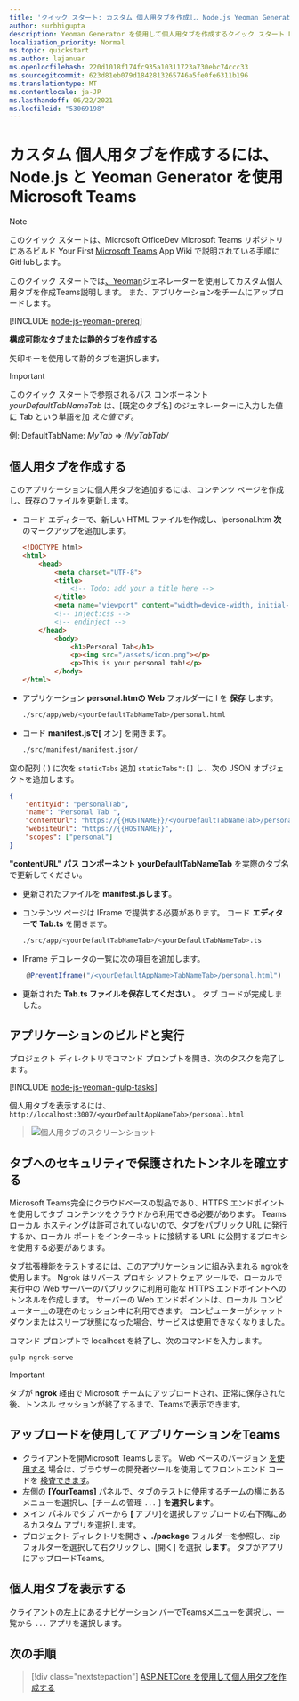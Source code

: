 ```yaml
---
title: 'クイック スタート: カスタム 個人用タブを作成し、Node.js Yeoman Generator を使用Microsoft Teams'
author: surbhigupta
description: Yeoman Generator を使用して個人用タブを作成するクイック スタート Microsoft Teams。
localization_priority: Normal
ms.topic: quickstart
ms.author: lajanuar
ms.openlocfilehash: 220d1018f174fc935a10311723a730ebc74ccc33
ms.sourcegitcommit: 623d81eb079d1842813265746a5fe0fe6311b196
ms.translationtype: MT
ms.contentlocale: ja-JP
ms.lasthandoff: 06/22/2021
ms.locfileid: "53069198"
---
```

# <a name="create-a-custom-personal-tab-using-nodejs-and-the-yeoman-generator-for-microsoft-teams"></a>カスタム 個人用タブを作成するには、Node.js と Yeoman Generator を使用Microsoft Teams

>[!NOTE]
>このクイック スタートは、Microsoft OfficeDev Microsoft Teams リポジトリにあるビルド Your First [Microsoft Teams](https://github.com/OfficeDev/generator-teams/wiki/Build-Your-First-Microsoft-Teams-App) App Wiki で説明されている手順にGitHubします。

このクイック スタートでは[、Yeoman](https://github.com/OfficeDev/generator-teams/wiki/Build-Your-First-Microsoft-Teams-App)ジェネレーターを使用してカスタム個人用タブを作成Teams説明します。 また、アプリケーションをチームにアップロードします。

[!INCLUDE [node-js-yeoman-prereq](~/includes/tabs/node-js-yeoman-prereq.md)]

**構成可能なタブまたは静的タブを作成する**

矢印キーを使用して静的タブを選択します。

>[!IMPORTANT]
>このクイック スタートで参照されるパス コンポーネント *yourDefaultTabNameTab* は、[既定のタブ名] のジェネレーターに入力した値に Tab という単語を加 *えた値です*。
>
>例: DefaultTabName: *MyTab*  =>  */MyTabTab/*

## <a name="create-your-personal-tab"></a>個人用タブを作成する

このアプリケーションに個人用タブを追加するには、コンテンツ ページを作成し、既存のファイルを更新します。

- コード エディターで、新しい HTML ファイルを作成し、lpersonal.htm **次** のマークアップを追加します。

    ```html
    <!DOCTYPE html>
    <html>
        <head>
            <meta charset="UTF-8">
            <title>
                <!-- Todo: add your a title here -->
            </title>
            <meta name="viewport" content="width=device-width, initial-scale=1.0">
            <!-- inject:css -->
            <!-- endinject -->
        </head>
            <body>
                <h1>Personal Tab</h1>
                <p><img src="/assets/icon.png"></p>
                <p>This is your personal tab!</p>
            </body>
    </html>
    ```

- アプリケーション **personal.htmの Web** フォルダーに l を **保存** します。

    ```bash
    ./src/app/web/<yourDefaultTabNameTab>/personal.html
    ```

- コード **manifest.jsで[** オン] を開きます。

    ```bash
    ./src/manifest/manifest.json/
    ```

空の配列 ( ) に次を `staticTabs` 追加 `staticTabs":[]` し、次の JSON オブジェクトを追加します。

```json
{
    "entityId": "personalTab",
    "name": "Personal Tab ",
    "contentUrl": "https://{{HOSTNAME}}/<yourDefaultTabNameTab>/personal.html",
    "websiteUrl": "https://{{HOSTNAME}}",
    "scopes": ["personal"]
}

```

**"contentURL" パス コンポーネント** **yourDefaultTabNameTab** を実際のタブ名で更新してください。

- 更新されたファイルを **manifest.jsします**。

- コンテンツ ページは IFrame で提供する必要があります。 コード **エディターで Tab.ts** を開きます。

    ```bash
    ./src/app/<yourDefaultTabNameTab>/<yourDefaultTabNameTab>.ts
    ```

- IFrame デコレータの一覧に次の項目を追加します。

    ```typescript
     @PreventIframe("/<yourDefaultAppName>TabNameTab>/personal.html")
    ```

- 更新された **Tab.ts ファイルを保存してください** 。 タブ コードが完成しました。

## <a name="build-and-run-your-application"></a>アプリケーションのビルドと実行

プロジェクト ディレクトリでコマンド プロンプトを開き、次のタスクを完了します。

[!INCLUDE [node-js-yeoman-gulp-tasks](~/includes/tabs/node-js-yeoman-gulp-tasks.md)]

個人用タブを表示するには、 `http://localhost:3007/<yourDefaultAppNameTab>/personal.html`

>![個人用タブのスクリーンショット](/microsoftteams/platform/assets/images/tab-images/personalTab.PNG)

## <a name="establish-a-secure-tunnel-to-your-tab"></a>タブへのセキュリティで保護されたトンネルを確立する

Microsoft Teams完全にクラウドベースの製品であり、HTTPS エンドポイントを使用してタブ コンテンツをクラウドから利用できる必要があります。 Teamsローカル ホスティングは許可されていないので、タブをパブリック URL に発行するか、ローカル ポートをインターネットに接続する URL に公開するプロキシを使用する必要があります。

タブ拡張機能をテストするには、このアプリケーションに組み込まれる [ngrok](https://ngrok.com/docs)を使用します。 Ngrok はリバース プロキシ ソフトウェア ツールで、ローカルで実行中の Web サーバーのパブリックに利用可能な HTTPS エンドポイントへのトンネルを作成します。 サーバーの Web エンドポイントは、ローカル コンピューター上の現在のセッション中に利用できます。 コンピューターがシャットダウンまたはスリープ状態になった場合、サービスは使用できなくなりました。

コマンド プロンプトで localhost を終了し、次のコマンドを入力します。

```bash
gulp ngrok-serve
```

> [!IMPORTANT]
> タブが **ngrok** 経由で Microsoft チームにアップロードされ、正常に保存された後、トンネル セッションが終了するまで、Teamsで表示できます。

## <a name="upload-your-application-to-teams"></a>アップロードを使用してアプリケーションをTeams

- クライアントを開Microsoft Teamsします。 Web ベースのバージョン [を使用する](https://teams.microsoft.com) 場合は、ブラウザーの開発者ツールを使用してフロントエンド コードを [検査できます](~/tabs/how-to/developer-tools.md)。
- 左側の **[YourTeams]** パネルで、タブのテストに使用するチームの横にあるメニューを選択し、[チームの管理 `...` ] **を選択します**。
- メイン パネルでタブ バーから **[** アプリ]を選択しアップロードの右下隅にあるカスタム アプリを選択します。
- プロジェクト ディレクトリを開き **、./package** フォルダーを参照し、zip フォルダーを選択して右クリックし、[開く] を選択 **します**。 タブがアプリにアップロードTeams。

## <a name="view-your-personal-tabs"></a>個人用タブを表示する

クライアントの左上にあるナビゲーション バーでTeamsメニューを選択し、一覧から `...` アプリを選択します。

## <a name="next-step"></a>次の手順

> [!div class="nextstepaction"]
> [ASP.NETCore を使用して個人用タブを作成する](~/tabs/quickstarts/create-personal-tab-dotnet-core.md)
